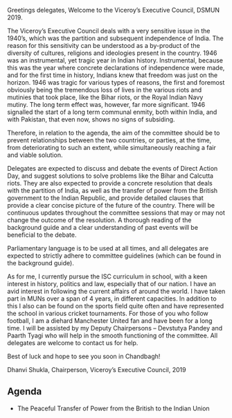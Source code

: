 Greetings delegates,
Welcome to the Viceroy’s Executive Council, DSMUN 2019.

The Viceroy’s Executive Council deals with a very sensitive issue in the 1940’s, which was the partition and subsequent independence of India. The reason for this sensitivity can be understood as a by-product of the diversity of cultures, religions and ideologies present in the country. 1946 was an instrumental, yet tragic year in Indian history. Instrumental, because this was the year where concrete declarations of independence were made, and for the first time in history, Indians knew that freedom was just on the horizon. 1946 was tragic for various types of reasons, the first and foremost obviously being the tremendous loss of lives in the various riots and mutinies that took place, like the Bihar riots, or the Royal Indian Navy mutiny. The long term effect was, however, far more significant. 1946 signalled the start of a long term communal enmity, both within India, and with Pakistan, that even now, shows no signs of subsiding.

Therefore, in relation to the agenda, the aim of the committee should be to prevent relationships between the two countries, or parties, at the time, from deteriorating to such an extent, while simultaneously reaching a fair and viable solution.

Delegates are expected to discuss and debate the events of Direct Action Day, and suggest solutions to solve problems like the Bihar and Calcutta riots. They are also expected to provide a concrete resolution that deals with the partition of India, as well as the transfer of power from the British government to the Indian Republic, and provide detailed clauses that provide a clear concise picture of the future of the country. There will be continuous updates throughout the committee sessions that may or may not change the outcome of the resolution. A thorough reading of the background guide and a clear understanding of past events will be beneficial to the debate.

Parliamentary language is to be used at all times, and all delegates are expected to strictly adhere to committee guidelines (which can be found in the background guide).

As for me, I currently pursue the ISC curriculum in school, with a keen interest in history, politics and law, especially that of our nation. I have an avid interest in following the current affairs of around the world. I have taken part in MUNs over a span of 4 years, in different capacities. In addition to this I also can be found on the sports field quite often and have represented the school in various cricket tournaments. For those of you who follow football, I am a diehard Manchester United fan and have been for a long time. I will be assisted by my Deputy Chairpersons – Devstutya Pandey and Paarth Tyagi who will help in the smooth functioning of the committee. All delegates are welcome to contact us for help.

Best of luck and hope to see you soon in Chandbagh!

Dhanvi Shukla,
Chairperson,
Viceroy’s Executive Council, 2019

## Agenda

- The Peaceful Transfer of Power from the British to the Indian Union